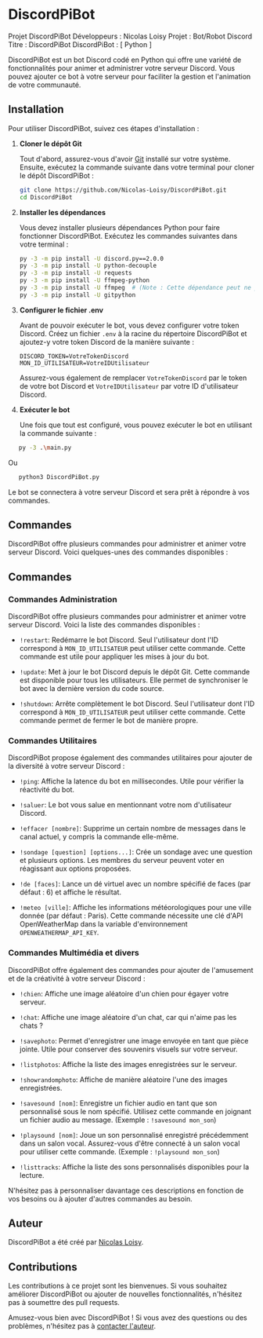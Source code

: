 # DiscordPiBot

Projet DiscordPiBot
Développeurs : Nicolas Loisy
Projet : Bot/Robot Discord
Titre : DiscordPiBot
DiscordPiBot : [ Python ]

DiscordPiBot est un bot Discord codé en Python qui offre une variété de fonctionnalités pour animer et administrer votre serveur Discord. Vous pouvez ajouter ce bot à votre serveur pour faciliter la gestion et l'animation de votre communauté.

## Installation

Pour utiliser DiscordPiBot, suivez ces étapes d'installation :

1. **Cloner le dépôt Git**

   Tout d'abord, assurez-vous d'avoir [Git](https://git-scm.com/) installé sur votre système. Ensuite, exécutez la commande suivante dans votre terminal pour cloner le dépôt DiscordPiBot :

   ```bash
   git clone https://github.com/Nicolas-Loisy/DiscordPiBot.git
   cd DiscordPiBot
   ```

2. **Installer les dépendances**

   Vous devez installer plusieurs dépendances Python pour faire fonctionner DiscordPiBot. Exécutez les commandes suivantes dans votre terminal :

   ```bash
   py -3 -m pip install -U discord.py==2.0.0
   py -3 -m pip install -U python-decouple
   py -3 -m pip install -U requests
   py -3 -m pip install -U ffmpeg-python
   py -3 -m pip install -U ffmpeg  # (Note : Cette dépendance peut ne pas être requise pour certaines fonctionnalités)
   py -3 -m pip install -U gitpython
   ```

3. **Configurer le fichier .env**

   Avant de pouvoir exécuter le bot, vous devez configurer votre token Discord. Créez un fichier `.env` à la racine du répertoire DiscordPiBot et ajoutez-y votre token Discord de la manière suivante :

   ```
   DISCORD_TOKEN=VotreTokenDiscord
   MON_ID_UTILISATEUR=VotreIDUtilisateur
   ```

   Assurez-vous également de remplacer `VotreTokenDiscord` par le token de votre bot Discord et `VotreIDUtilisateur` par votre ID d'utilisateur Discord.

4. **Exécuter le bot**

   Une fois que tout est configuré, vous pouvez exécuter le bot en utilisant la commande suivante :
```bash
   py -3 .\main.py
```
Ou
```bash
   python3 DiscordPiBot.py
```

   Le bot se connectera à votre serveur Discord et sera prêt à répondre à vos commandes.

## Commandes

DiscordPiBot offre plusieurs commandes pour administrer et animer votre serveur Discord. Voici quelques-unes des commandes disponibles :


## Commandes

### Commandes Administration

DiscordPiBot offre plusieurs commandes pour administrer et animer votre serveur Discord. Voici la liste des commandes disponibles :

- `!restart`: Redémarre le bot Discord. Seul l'utilisateur dont l'ID correspond à `MON_ID_UTILISATEUR` peut utiliser cette commande. Cette commande est utile pour appliquer les mises à jour du bot.

- `!update`: Met à jour le bot Discord depuis le dépôt Git. Cette commande est disponible pour tous les utilisateurs. Elle permet de synchroniser le bot avec la dernière version du code source.

- `!shutdown`: Arrête complètement le bot Discord. Seul l'utilisateur dont l'ID correspond à `MON_ID_UTILISATEUR` peut utiliser cette commande. Cette commande permet de fermer le bot de manière propre.

### Commandes Utilitaires

DiscordPiBot propose également des commandes utilitaires pour ajouter de la diversité à votre serveur Discord :

- `!ping`: Affiche la latence du bot en millisecondes. Utile pour vérifier la réactivité du bot.

- `!saluer`: Le bot vous salue en mentionnant votre nom d'utilisateur Discord.

- `!effacer [nombre]`: Supprime un certain nombre de messages dans le canal actuel, y compris la commande elle-même.

- `!sondage [question] [options...]`: Crée un sondage avec une question et plusieurs options. Les membres du serveur peuvent voter en réagissant aux options proposées.

- `!de [faces]`: Lance un dé virtuel avec un nombre spécifié de faces (par défaut : 6) et affiche le résultat.

- `!meteo [ville]`: Affiche les informations météorologiques pour une ville donnée (par défaut : Paris). Cette commande nécessite une clé d'API OpenWeatherMap dans la variable d'environnement `OPENWEATHERMAP_API_KEY`.

### Commandes Multimédia et divers

DiscordPiBot offre également des commandes pour ajouter de l'amusement et de la créativité à votre serveur Discord :

- `!chien`: Affiche une image aléatoire d'un chien pour égayer votre serveur.

- `!chat`: Affiche une image aléatoire d'un chat, car qui n'aime pas les chats ?

- `!savephoto`: Permet d'enregistrer une image envoyée en tant que pièce jointe. Utile pour conserver des souvenirs visuels sur votre serveur.

- `!listphotos`: Affiche la liste des images enregistrées sur le serveur.

- `!showrandomphoto`: Affiche de manière aléatoire l'une des images enregistrées. 

- `!savesound [nom]`: Enregistre un fichier audio en tant que son personnalisé sous le nom spécifié. Utilisez cette commande en joignant un fichier audio au message. (Exemple : `!savesound mon_son`)

- `!playsound [nom]`: Joue un son personnalisé enregistré précédemment dans un salon vocal. Assurez-vous d'être connecté à un salon vocal pour utiliser cette commande. (Exemple : `!playsound mon_son`)

- `!listtracks`: Affiche la liste des sons personnalisés disponibles pour la lecture.

<!-- Ajoutez d'autres commandes et leurs descriptions ici si nécessaire -->

N'hésitez pas à personnaliser davantage ces descriptions en fonction de vos besoins ou à ajouter d'autres commandes au besoin.


## Auteur

DiscordPiBot a été créé par [Nicolas Loisy](https://github.com/Nicolas-Loisy).

## Contributions

Les contributions à ce projet sont les bienvenues. Si vous souhaitez améliorer DiscordPiBot ou ajouter de nouvelles fonctionnalités, n'hésitez pas à soumettre des pull requests.

Amusez-vous bien avec DiscordPiBot ! Si vous avez des questions ou des problèmes, n'hésitez pas à [contacter l'auteur](https://github.com/Nicolas-Loisy).